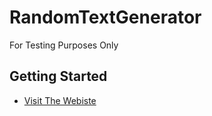 # RandomTextGenerator

For Testing Purposes Only

## Getting Started

- [Visit The Webiste](https://ismail-mohammed-tayeb.github.io/ConsumingRESTfulAPI/#/)
